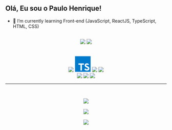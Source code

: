## Olá, Eu sou o Paulo Henrique!

- 🌱 I’m currently learning Front-end (JavaScript, ReactJS, TypeScript, HTML, CSS)
<br>

<div  align="center">
  <img  height="150em" src="https://github-readme-stats.vercel.app/api?username=phpaulohenrique&count_private=true&show_icons=true&theme=github_dark"/>
  
  <img height="150em" src="https://github-readme-stats.vercel.app/api/top-langs/?username=phpaulohenrique&layout=compact&theme=github_dark"/>
</div>
<br>
<br>

<div align="center">
  <img width="50px" src="https://cdn.jsdelivr.net/gh/devicons/devicon/icons/javascript/javascript-plain.svg" />

  <img width="50px" src="https://github.com/devicons/devicon/blob/v2.15.1/icons/typescript/typescript-original.svg" />
  <img width="50px"  src="https://cdn.jsdelivr.net/gh/devicons/devicon/icons/css3/css3-plain.svg" />
  <img width="50px" src="https://cdn.jsdelivr.net/gh/devicons/devicon/icons/html5/html5-plain.svg" />
  <br>
  
  <img width="50px" src="https://cdn.jsdelivr.net/gh/devicons/devicon/icons/react/react-original.svg" />
  <img width="50px" src="https://cdn.jsdelivr.net/gh/devicons/devicon/icons/sass/sass-original.svg" />
  <img width="50px" src="https://cdn.jsdelivr.net/gh/devicons/devicon/icons/nextjs/nextjs-original-wordmark.svg" />
  
  
  

</div>
<hr>  
<br>

<div align="center">
  
  <a  href="mailto:paulo.henrique1080p@gmail.com" target="_blank"><img src="https://img.shields.io/badge/Gmail-D14836?style=for-the-badge&logo=gmail&logoColor=white" target="_blank"/></a>
  
  <a   href="https://www.linkedin.com/in/paulo-henrique-da-s-melo-857965187/" target="_blank"><img src="https://img.shields.io/badge/LinkedIn-0077B5?style=for-the-badge&logo=linkedin&logoColor=white" target="_blank"/></a>
  
  <a href="https://www.instagram.com/ph_paulohmelo/" target="_blank"><img src="https://img.shields.io/badge/Instagram-E4405F?style=for-the-badge&logo=instagram&logoColor=white" target="_blank"/></a>
  
</div>
